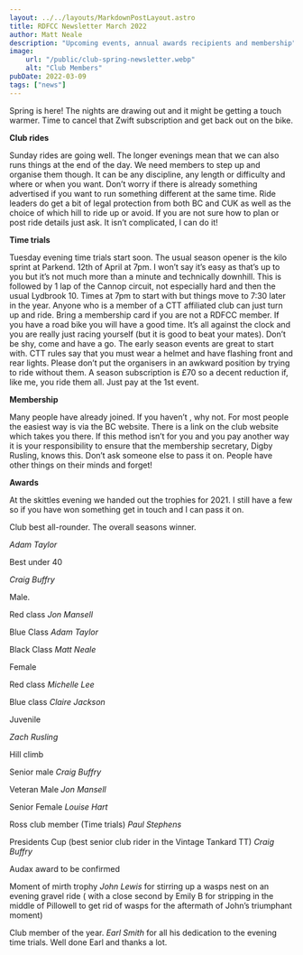 ```yaml
---
layout: ../../layouts/MarkdownPostLayout.astro
title: RDFCC Newsletter March 2022
author: Matt Neale
description: "Upcoming events, annual awards recipients and membership"
image:
    url: "/public/club-spring-newsletter.webp"
    alt: "Club Members"
pubDate: 2022-03-09
tags: ["news"]
---
```

Spring is here! The nights are drawing out and it might be getting a touch warmer. Time to cancel that Zwift subscription and get back out on the bike.

**Club rides**

Sunday rides are going well. The longer evenings mean that we can also runs things at the end of the day. We need members to step up and organise them though. It can be any discipline, any length or difficulty and where or when you want. Don’t worry if there is already something advertised if you want to run something different at the same time. Ride leaders do get a bit of legal protection from both BC and CUK as well as the choice of which hill to ride up or avoid. If you are not sure how to plan or post ride details just ask. It isn’t complicated, I can do it!

**Time trials**

Tuesday evening time trials start soon. The usual season opener is the kilo sprint at Parkend. 12th of April at 7pm. I won’t say it’s easy as that’s up to you but it’s not much more than a minute and technically downhill. This is followed by 1 lap of the Cannop circuit, not especially hard and then the usual Lydbrook 10. Times at 7pm to start with but things move to 7:30 later in the year. Anyone who is a member of a CTT affiliated club can just turn up and ride. Bring a membership card if you are not a RDFCC member. If you have a road bike you will have a good time. It’s all against the clock and you are really just racing yourself (but it is good to beat your mates). Don’t be shy, come and have a go. The early season events are great to start with. CTT rules say that you must wear a helmet and have flashing front and rear lights. Please don’t put the organisers in an awkward position by trying to ride without them. A season subscription is £70 so a decent reduction if, like me, you ride them all. Just pay at the 1st event.

**Membership**

Many people have already joined. If you haven’t , why not. For most people the easiest way is via the BC website. There is a link on the club website which takes you there. If this method isn’t for you and you pay another way it is your responsibility to ensure that the membership secretary, Digby Rusling, knows this. Don’t ask someone else to pass it on. People have other things on their minds and forget!

**Awards**

At the skittles evening we handed out the trophies for 2021. I still have a few so if you have won something get in touch and I can pass it on.

Club best all-rounder. The overall seasons winner.

_Adam Taylor_

Best under 40 

_Craig Buffry_

Male.

Red class _Jon Mansell_

Blue Class _Adam Taylor_

Black Class _Matt Neale_

Female

Red class _Michelle Lee_

Blue class _Claire Jackson_



Juvenile 

_Zach Rusling_

Hill climb

Senior male _Craig Buffry_

Veteran Male _Jon Mansell_

Senior Female _Louise Hart_

Ross club member (Time trials) _Paul Stephens_

Presidents Cup (best senior club rider in the Vintage Tankard TT) _Craig Buffry_

Audax award to be confirmed

Moment of mirth trophy _John Lewis_ for stirring up a wasps nest on an evening gravel ride ( with a close second by Emily B for stripping in the middle of Pillowell to get rid of wasps for the aftermath of John’s triumphant moment)

Club member of the year. _Earl Smith_ for all his dedication to the evening time trials. Well done Earl and thanks a lot.